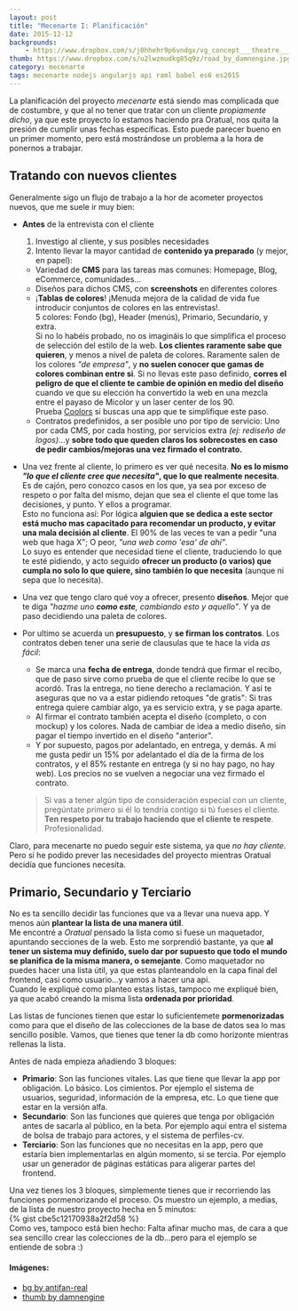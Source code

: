 ```yaml
---
layout: post
title: "Mecenarte I: Planificación"
date: 2015-12-12
backgrounds:
    - https://www.dropbox.com/s/j0hhehr9p6vndgx/vg_concept___theatre___by_antifan_real.jpg?dl=1
thumb: https://www.dropbox.com/s/u2lwzmudkg85q9z/road_by_damnengine.jpg?dl=1
category: mecenarte
tags: mecenarte nodejs angularjs api raml babel es6 es2015
---
```


La planificación del proyecto *mecenarte* está siendo mas complicada que de costumbre, y que al no tener que tratar con un cliente *propiamente dicho*, ya que este proyecto lo estamos haciendo pra Oratual, nos quita la presión de cumplir unas fechas específicas. Esto puede parecer bueno en un primer momento, pero está mostrándose un problema a la hora de ponernos a trabajar.  

## Tratando con nuevos clientes

Generalmente sigo un flujo de trabajo a la hor de acometer proyectos nuevos, que me suele ir muy bien:  

* **Antes** de la entrevista con el cliente
  1. Investigo al cliente, y sus posibles necesidades
  2. Intento llevar la mayor cantidad de **contenido ya preparado** (y mejor, en papel):
    * Variedad de **CMS** para las tareas mas comunes: Homepage, Blog, eCommerce, comunidades...
    * Diseños para dichos CMS, con **screenshots** en diferentes colores
    * ¡**Tablas de colores**! ¡Menuda mejora de la calidad de vida fue introducir conjuntos de colores en las entrevistas!.  
     5 colores: Fondo (bg), Header (menús), Primario, Secundario, y extra.  
     Si no lo habéis probado, no os imagináis lo que simplifica el proceso de selección del estilo de la web. **Los clientes raramente sabe que quieren**, y menos a nivel de paleta de colores. Raramente salen de los colores *"de empresa"*, y **no suelen conocer que gamas de colores combinan entre si**. Si no llevas este paso definido, **corres el peligro de que el cliente te cambie de opinión en medio del diseño** cuando ve que su elección ha convertido la web en una mezcla entre el payaso de Micolor y un laser center de los 90.  
     Prueba [Coolors](https://coolors.co) si buscas una app que te simplifique este paso.
    * Contratos predefinidos, a ser posible uno por tipo de servicio: Uno por cada CMS, por cada hosting, por servicios extra *(ej: rediseño de logos)*...y **sobre todo que queden claros los sobrecostes en caso de pedir cambios/mejoras una vez firmado el contrato.**  
*  Una vez frente al cliente, lo primero es ver qué necesita. **No es lo mismo *"lo que el cliente cree que necesita"*, que lo que realmente necesita**.  
Es de cajón, pero conozco casos en los que, ya sea por exceso de respeto o por falta del mismo, dejan que sea el cliente el que tome las decisiones, y punto. Y ellos a programar.  
Esto no funciona así: Por lógica **alguien que se dedica a este sector está mucho mas capacitado para recomendar un producto, y evitar una mala decisión al cliente**. El 90% de las veces te van a pedir "una web que haga X"; O peor, *"una web como 'esa' de ahí"*.  
Lo suyo es entender que necesidad tiene el cliente, traduciendo lo que te esté pidiendo, y acto seguido **ofrecer un producto (o varios) que cumpla no solo lo que quiere, sino también lo que necesita** (aunque ni sepa que lo necesita).
* Una vez que tengo claro qué voy a ofrecer, presento **diseños**. Mejor que te diga *"hazme uno **como este**, cambiando esto y aquello"*. Y ya de paso decidiendo una paleta de colores.  
* Por ultimo se acuerda un **presupuesto**, y **se firman los contratos**. Los contratos deben tener una serie de clausulas que te hace la vida *as fácil*:
  * Se marca una **fecha de entrega**, donde tendrá que firmar el recibo, que de paso sirve como prueba de que el cliente recibe lo que se acordó. Tras la entrega, no tiene derecho a reclamación. Y así te aseguras que no va a estar pidiendo retoques "de gratis": Si tras entrega quiere cambiar algo, ya es servicio extra, y se paga aparte.
  * Al firmar el contrato también acepta el diseño (completo, o con mockup) y los colores. Nada de cambiar de idea a medio diseño, sin pagar el tiempo invertido en el diseño "anterior".
  * Y por supuesto, pagos por adelantado, en entrega, y demás. A mi me gusta pedir un 15% por adelantado el día de la firma de los contratos, y el 85% restante en entrega (y si no hay pago, no hay web). Los precios no se vuelven a negociar una vez firmado el contrato.  
  
  > Si vas a tener algún tipo de consideración especial con un cliente, pregúntate primero si él lo tendría contigo si tú fueses el cliente. **Ten respeto por tu trabajo haciendo que el cliente te respete**. Profesionalidad.
  
Claro, para mecenarte no puedo seguir este sistema, ya que *no hay cliente*. Pero sí he podido prever las necesidades del proyecto mientras Oratual decidía que funciones necesita.

## Primario, Secundario y Terciario

No es ta sencillo decidir las funciones que va a llevar una nueva app. Y menos aún **plantear la lista de una manera útil**.  
Me encontré a *Oratual* pensado la lista como si fuese un maquetador, apuntando secciones de la web. Esto me sorprendió bastante, ya que **al tener un sistema muy definido, suelo dar por supuesto que todo el mundo se planifica de la misma manera, o semejante**. Como maquetador no puedes hacer una lista útil, ya que estas planteandolo en la capa final del frontend, casi como usuario...y vamos a hacer una api.  
Cuando le expliqué como planteo estas listas, tampoco me expliqué bien, ya que acabó creando la misma lista **ordenada por prioridad**.  

Las listas de funciones tienen que estar lo suficientemete **pormenorizadas** como para que el diseño de las colecciones de la base de datos sea lo mas sencillo posible. Vamos, que tienes que tener la db como horizonte mientras rellenas la lista.  

Antes de nada empieza añadiendo 3 bloques:  

* **Primario**: Son las funciones vitales. Las que tiene que llevar la app por obligación. Lo básico. Los cimientos. Por ejemplo el sistema de usuarios, seguridad, información de la empresa, etc. Lo que tiene que estar en la versión alfa.
* **Secundario**: Son las funciones que quieres que tenga por obligación antes de sacarla al público, en la beta. Por ejemplo aquí entra el sistema de bolsa de trabajo para actores, y el sistema de perfiles-cv. 
* **Terciario**: Son las funciones que no necesitas en la app, pero que estaría bien implementarlas en algún momento, si se tercia. Por ejemplo usar un generador de páginas estáticas para aligerar partes del frontend.  

Una vez tienes los 3 bloques, simplemente tienes que ir recorriendo las funciones pormenorizando el proceso. Os muestro un ejemplo, a medias, de la lista de nuestro proyecto hecha en 5 minutos:  
{% gist cbe5c12170938a2f2d58 %}  
Como ves, tampoco está bien hecho: Falta afinar mucho mas, de cara a que sea sencillo crear las colecciones de la db...pero para el ejemplo se entiende de sobra :)
 
 
 
#### Imágenes:
* [bg by antifan-real](http://antifan-real.deviantart.com/art/VG-Concept-Theatre-132063505)  
* [thumb by damnengine](http://damnengine.deviantart.com/art/Road-58172753)

